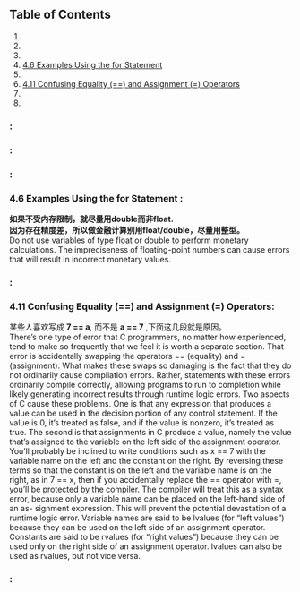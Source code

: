 
## <a name='contents'>Table of Contents</a>

  1. [](#)
  1. [](#)
  1. [](#)
  1. [4.6 Examples Using the for Statement](#)
  1. [](#)
  1. [4.11 Confusing Equality (==) and Assignment (=) Operators](#4.11)
  1. [](#)
  1. [](#)  
  ### <a name=''> :</a>
  ### <a name=''> :</a>
  ### <a name=''> :</a>
  ### <a name='4.6'>4.6 Examples Using the for Statement :</a>
  **如果不受内存限制，就尽量用double而非float.  
  因为存在精度差，所以做金融计算别用float/double，尽量用整型。**  
  Do not use variables of type float or double to perform monetary calculations. The impreciseness of floating-point numbers can cause errors that will result in incorrect monetary values. 
  ### <a name=''> :</a>
   
 ###  <a name='4.11'> 4.11 Confusing Equality (==) and Assignment (=) Operators:</a>  
   某些人喜欢写成 **7 == a**, 而不是 **a == 7** ,下面这几段就是原因。  
   There’s one type of error that C programmers, no matter how experienced, tend to make so frequently that we feel it is worth a separate section. That error is accidentally swapping the operators == (equality) and = (assignment). What makes these swaps so damaging is the fact that they do not ordinarily cause compilation errors. Rather, statements with these errors ordinarily compile correctly, allowing programs to run to completion while likely generating incorrect results through runtime logic errors.
Two aspects of C cause these problems. One is that any expression that produces a value can be used in the decision portion of any control statement. If the value is 0, it’s treated as false, and if the value is nonzero, it’s treated as true. The second is that assignments in C produce a value, namely the value that’s assigned to the variable on the left side of the assignment operator.
   You’ll probably be inclined to write conditions such as x == 7 with the variable name on the left and the constant on the right. By reversing these terms so that the constant is on the left and the variable name is on the right, as in 7 == x, then if you accidentally replace the == operator with =, you’ll be protected by the compiler. The compiler will treat this as a syntax error, because only a variable name can be placed on the left-hand side of an as- signment expression. This will prevent the potential devastation of a runtime logic error.
Variable names are said to be lvalues (for “left values”) because they can be used on the left side of an assignment operator. Constants are said to be rvalues (for “right values”) because they can be used only on the right side of an assignment operator. lvalues can also be used as rvalues, but not vice versa.
   
  ### <a name=''> :</a>
